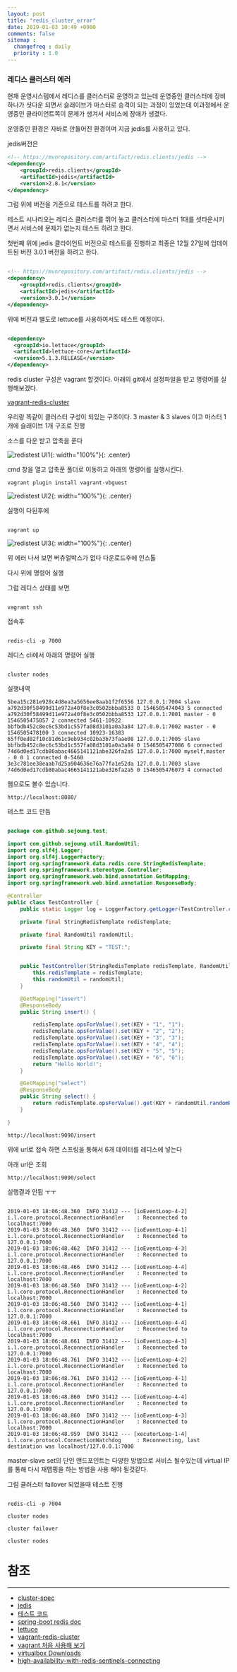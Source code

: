 ```yaml
---
layout: post
title: "redis_cluster_error"
date: 2019-01-03 10:49 +0900
comments: false
sitemap :
  changefreq : daily
  priority : 1.0
---
```


### 레디스 클러스터 에러

현재 운영시스템에서 레디스를 클러스터로 운영하고 있는데 운영중인 클러스터에 장비 하나가 셧다운 되면서
슬래이브가 마스터로 승격이 되는 과정이 있었는데 이과정에서 운영중인 클라이언트쪽이 문제가 생겨서 서비스에
장애가 생겼다.

운영중인 환경은 자바로 만들어진 환경이며 지금 jedis를 사용하고 있다. 

jedis버전은

```xml
<!-- https://mvnrepository.com/artifact/redis.clients/jedis -->
<dependency>
    <groupId>redis.clients</groupId>
    <artifactId>jedis</artifactId>
    <version>2.8.1</version>
</dependency>

```

그럼 위에 버전을 기준으로 테스트를 하려고 한다.

테스트 시나리오는 레디스 클러스터를 뛰어 놓고 클러스터에 마스터 1대를 셧타운시키면서 서비스에 문제가 없는지 테스트 하려고 한다.

첫번째 위에 jedis 클라이언트 버전으로 테스트를 진행하고 최종은 12월 27일에 업데이트된 버전 3.0.1 버전을 하려고 한다.

```xml

<!-- https://mvnrepository.com/artifact/redis.clients/jedis -->
<dependency>
    <groupId>redis.clients</groupId>
    <artifactId>jedis</artifactId>
    <version>3.0.1</version>
</dependency>

```

위에 버전과 별도로 lettuce를 사용하여서도 테스트 예정이다.

```xml

<dependency>
  <groupId>io.lettuce</groupId>
  <artifactId>lettuce-core</artifactId>
  <version>5.1.3.RELEASE</version>
</dependency>

```

redis cluster 구성은 vagrant 할것이다. 아래의 git에서 설정파일을 받고 명령어를 실행해보겠다.

[vagrant-redis-cluster](https://github.com/sejoung/vagrant-redis-cluster)

우리랑 똑같이 클러스터 구성이 되있는 구조이다. 3 master & 3 slaves 이고 마스터 1개에 슬래이브 1개 구조로 진행

소스를 다운 받고 압축을 푼다 

![redistest UI1](https://sejoung.github.io/images/2019_01_03_01.jpg){: width="100%"}{: .center}

cmd 창을 열고 압축푼 폴더로 이동하고 아래의 명령어를 실행시킨다.

```
vagrant plugin install vagrant-vbguest

```

![redistest UI2](https://sejoung.github.io/images/2019_01_03_02.jpg){: width="100%"}{: .center}

실행이 다된후에 

```

vagrant up

```

![redistest UI3](https://sejoung.github.io/images/2019_01_03_03.jpg){: width="100%"}{: .center}

위 에러 나서 보면 버츄얼박스가 없다 다운로드후에 인스톨

다시 위에 명령어 실행

그럼 레디스 상태를 보면 

```

vagrant ssh

```

접속후

```

redis-cli -p 7000

```

레디스 cli에서 아래의 명령어 실행

```

cluster nodes

```
실행내역
```
5bea15c281e928c4d8ea3a5656ee8aab1f2f6556 127.0.0.1:7004 slave a792d30f58499d11e972a40f8e3c0502bbba8533 0 1546505474043 5 connected
a792d30f58499d11e972a40f8e3c0502bbba8533 127.0.0.1:7001 master - 0 1546505475057 2 connected 5461-10922
bbfbdb452c8ec6c53bd1c557fa08d3101a0a3a84 127.0.0.1:7002 master - 0 1546505478100 3 connected 10923-16383
65ff0ed82f10c81d61c9eb934c02ba3b73faae08 127.0.0.1:7005 slave bbfbdb452c8ec6c53bd1c557fa08d3101a0a3a84 0 1546505477086 6 connected
74d6d0ed17cdb80abac4665141121abe326fa2a5 127.0.0.1:7000 myself,master - 0 0 1 connected 0-5460
3e3c781ee38eaab7d25a904636e76a77fa1e52da 127.0.0.1:7003 slave 74d6d0ed17cdb80abac4665141121abe326fa2a5 0 1546505476073 4 connected
```

웹으로도 볼수 있습니다.

```
http://localhost:8080/
```


테스트 코드 만듬

```java

package com.github.sejoung.test;

import com.github.sejoung.util.RandomUtil;
import org.slf4j.Logger;
import org.slf4j.LoggerFactory;
import org.springframework.data.redis.core.StringRedisTemplate;
import org.springframework.stereotype.Controller;
import org.springframework.web.bind.annotation.GetMapping;
import org.springframework.web.bind.annotation.ResponseBody;

@Controller
public class TestController {
    public static Logger log = LoggerFactory.getLogger(TestController.class);

    private final StringRedisTemplate redisTemplate;

    private final RandomUtil randomUtil;

    private final String KEY = "TEST:";


    public TestController(StringRedisTemplate redisTemplate, RandomUtil randomUtil) {
        this.redisTemplate = redisTemplate;
        this.randomUtil = randomUtil;
    }

    @GetMapping("insert")
    @ResponseBody
    public String insert() {

        redisTemplate.opsForValue().set(KEY + "1", "1");
        redisTemplate.opsForValue().set(KEY + "2", "2");
        redisTemplate.opsForValue().set(KEY + "3", "3");
        redisTemplate.opsForValue().set(KEY + "4", "4");
        redisTemplate.opsForValue().set(KEY + "5", "5");
        redisTemplate.opsForValue().set(KEY + "6", "6");
        return "Hello World!";
    }

    @GetMapping("select")
    @ResponseBody
    public String select() {
        return redisTemplate.opsForValue().get(KEY + randomUtil.randomRange());
    }

}

```


```
http://localhost:9090/insert
```
위에 url로 접속 하면 스프링을 통해서 6개 데이터를 레디스에 넣는다

아래 url은 조회

```
http://localhost:9090/select

```

실행결과 안됨 ㅜㅜ

```

2019-01-03 18:06:48.360  INFO 31412 --- [ioEventLoop-4-2] i.l.core.protocol.ReconnectionHandler    : Reconnected to localhost:7000
2019-01-03 18:06:48.360  INFO 31412 --- [ioEventLoop-4-1] i.l.core.protocol.ReconnectionHandler    : Reconnected to 127.0.0.1:7000
2019-01-03 18:06:48.462  INFO 31412 --- [ioEventLoop-4-3] i.l.core.protocol.ReconnectionHandler    : Reconnected to 127.0.0.1:7000
2019-01-03 18:06:48.466  INFO 31412 --- [ioEventLoop-4-4] i.l.core.protocol.ReconnectionHandler    : Reconnected to localhost:7000
2019-01-03 18:06:48.560  INFO 31412 --- [ioEventLoop-4-2] i.l.core.protocol.ReconnectionHandler    : Reconnected to localhost:7000
2019-01-03 18:06:48.560  INFO 31412 --- [ioEventLoop-4-1] i.l.core.protocol.ReconnectionHandler    : Reconnected to 127.0.0.1:7000
2019-01-03 18:06:48.661  INFO 31412 --- [ioEventLoop-4-4] i.l.core.protocol.ReconnectionHandler    : Reconnected to localhost:7000
2019-01-03 18:06:48.661  INFO 31412 --- [ioEventLoop-4-3] i.l.core.protocol.ReconnectionHandler    : Reconnected to 127.0.0.1:7000
2019-01-03 18:06:48.761  INFO 31412 --- [ioEventLoop-4-2] i.l.core.protocol.ReconnectionHandler    : Reconnected to localhost:7000
2019-01-03 18:06:48.761  INFO 31412 --- [ioEventLoop-4-1] i.l.core.protocol.ReconnectionHandler    : Reconnected to 127.0.0.1:7000
2019-01-03 18:06:48.860  INFO 31412 --- [ioEventLoop-4-4] i.l.core.protocol.ReconnectionHandler    : Reconnected to 127.0.0.1:7000
2019-01-03 18:06:48.860  INFO 31412 --- [ioEventLoop-4-3] i.l.core.protocol.ReconnectionHandler    : Reconnected to localhost:7000
2019-01-03 18:06:48.959  INFO 31412 --- [xecutorLoop-1-4] i.l.core.protocol.ConnectionWatchdog     : Reconnecting, last destination was localhost/127.0.0.1:7000

```

master-slave set의 단인 앤드포인트는 다양한 방법으로 서비스 될수있는데  virtual IP를 통해 다시 재맵핑을 하는 방법을 사용 해야 될것같다.


그럼 클러스터 failover 되었을때 테스트 진행

```

redis-cli -p 7004 

cluster nodes

cluster failover

cluster nodes

```

# 참조
-----
* [cluster-spec](https://redis.io/topics/cluster-spec)
* [jedis](https://github.com/xetorthio/jedis)
* [테스트 코드](https://github.com/sejoung/vagrant-redis-cluster)
* [spring-boot redis doc](https://docs.spring.io/spring-boot/docs/current/reference/html/boot-features-nosql.html#boot-features-redis)
* [lettuce](https://github.com/lettuce-io/lettuce-core/)
* [vagrant-redis-cluster](https://github.com/sejoung/vagrant-redis-cluster)
* [vagrant 처음 사용해 보기](https://sejoung.github.io/2018/06/vagrant_GettingStarted)
* [virtualbox Downloads](https://www.virtualbox.org/wiki/Downloads)
* [high-availability-with-redis-sentinels-connecting](https://dzone.com/articles/high-availability-with-redis-sentinels-connecting)
